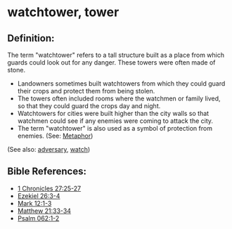 # watchtower, tower #

## Definition: ##

The term "watchtower" refers to a tall structure built as a place from which guards could look out for any danger. These towers were often made of stone.

* Landowners sometimes built watchtowers from which they could guard their crops and protect them from being stolen.
* The towers often included rooms where the watchmen or family lived, so that they could guard the crops day and night.
* Watchtowers for cities were built higher than the city walls so that watchmen could see if any enemies were coming to attack the city.
* The term "watchtower" is also used as a symbol of protection from enemies. (See: [Metaphor](https://git.door43.org/Door43/en-ta-translate-vol1/src/master/content/figs_metaphor.md))

(See also: [adversary](../other/adversary.md), [watch](../other/watch.md))

## Bible References: ##

* [1 Chronicles 27:25-27](https://door43.org/en/bible/notes/1ch/27/25)
* [Ezekiel 26:3-4](https://door43.org/en/bible/notes/ezk/26/03)
* [Mark 12:1-3](https://door43.org/en/bible/notes/mrk/12/01)
* [Matthew 21:33-34](https://door43.org/en/bible/notes/mat/21/33)
* [Psalm 062:1-2](https://door43.org/en/bible/notes/psa/062/001)

